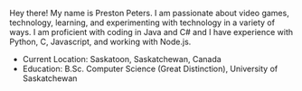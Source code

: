 Hey there! My name is Preston Peters.
I am passionate about video games, technology, learning, and experimenting with technology in 
a variety of ways. I am proficient with coding in Java and C# and I have experience with Python, 
C, Javascript, and working with Node.js.

- Current Location: Saskatoon, Saskatchewan, Canada
- Education: B.Sc. Computer Science (Great Distinction), University of Saskatchewan
